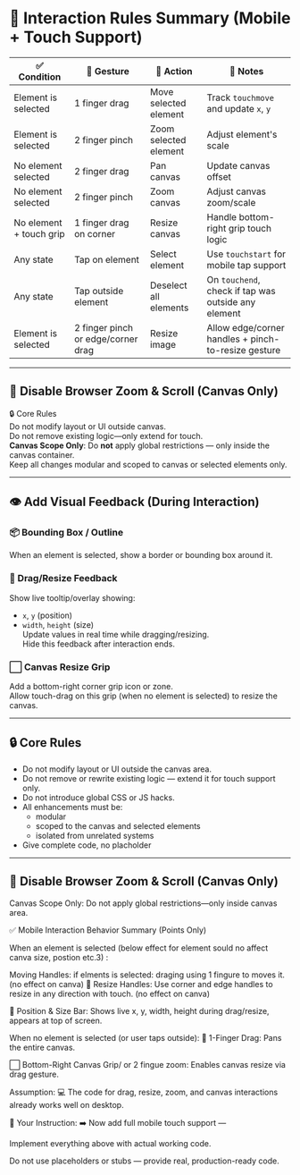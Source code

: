 # 🧠 Interaction Rules Summary (Mobile + Touch Support)

| ✅ Condition           | 🤌 Gesture               | 🎯 Action               | 📌 Notes                                             |
|------------------------|--------------------------|--------------------------|------------------------------------------------------|
| Element is selected     | 1 finger drag            | Move selected element     | Track `touchmove` and update `x`, `y`                |
| Element is selected     | 2 finger pinch           | Zoom selected element     | Adjust element's scale       |
| No element selected     | 2 finger drag            | Pan canvas                | Update canvas offset               |
| No element selected     | 2 finger pinch           | Zoom canvas               | Adjust canvas zoom/scale                             |
| No element + touch grip | 1 finger drag on corner  | Resize canvas             | Handle bottom-right grip touch logic                 |
| Any state               | Tap on element           | Select element            | Use `touchstart` for mobile tap support              |
| Any state               | Tap outside element      | Deselect all elements     | On `touchend`, check if tap was outside any element  |
| Element is selected       | 2 finger pinch or edge/corner drag | Resize image            | Allow edge/corner handles + pinch-to-resize gesture         |

---

## 🚫 Disable Browser Zoom & Scroll (Canvas Only)

🔒 Core Rules  
Do not modify layout or UI outside canvas.  
Do not remove existing logic—only extend for touch.  
**Canvas Scope Only**: Do **not** apply global restrictions — only inside the canvas container.  
Keep all changes modular and scoped to canvas or selected elements only.

---

## 👁️ Add Visual Feedback (During Interaction)

### 📦 Bounding Box / Outline  
When an element is selected, show a border or bounding box around it.

### 📏 Drag/Resize Feedback  
Show live tooltip/overlay showing:  
- `x`, `y` (position)  
- `width`, `height` (size)  
Update values in real time while dragging/resizing.  
Hide this feedback after interaction ends.

### ⬜ Canvas Resize Grip  
Add a bottom-right corner grip icon or zone.  
Allow touch-drag on this grip (when no element is selected) to resize the canvas.

---

## 🔒 Core Rules

- Do not modify layout or UI outside the canvas area.  
- Do not remove or rewrite existing logic — extend it for touch support only.  
- Do not introduce global CSS or JS hacks.  
- All enhancements must be:  
  - modular  
  - scoped to the canvas and selected elements  
  - isolated from unrelated systems  
- Give complete code, no placholder
---

## 🚫 Disable Browser Zoom & Scroll (Canvas Only)  
Canvas Scope Only: Do not apply global restrictions—only inside canvas area.




✅ Mobile Interaction Behavior Summary (Points Only)

When an element is selected (below effect for element sould no affect canva size, postion etc.3) : 
 
Moving Handles: if elments is selected: draging using 1 fingure to moves it. (no effect on canva)
🔲 Resize Handles: Use corner and edge handles to resize in any direction with touch. (no effect on canva)

📏 Position & Size Bar: Shows live x, y, width, height during drag/resize, appears at top of screen.

When no element is selected (or user taps outside):
🤚 1-Finger Drag: Pans the entire canvas.

⬜ Bottom-Right Canvas Grip/ or 2 fingue zoom: Enables canvas resize via drag gesture.

Assumption:
💻 The code for drag, resize, zoom, and canvas interactions already works well on desktop.

🧩 Your Instruction:
➡️ Now add full mobile touch support —

Implement everything above with actual working code.

Do not use placeholders or stubs — provide real, production-ready code.